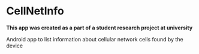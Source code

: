 # CellNetInfo

**This app was created as a part of a student research project at university**

Android app to list information about cellular network cells found by the device
